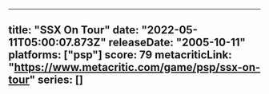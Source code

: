 
---
title: "SSX On Tour"
date: "2022-05-11T05:00:07.873Z"
releaseDate: "2005-10-11"
platforms: ["psp"]
score: 79
metacriticLink: "https://www.metacritic.com/game/psp/ssx-on-tour"
series: []
---
